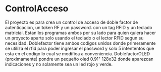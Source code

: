 # ControlAcceso
El proyecto es para crea un control de acceso de doble factor de autenticacion, un token RF y un password. con un tag RFID y un teclado matricial. 
Estan los programas ambos por su lado para quien quiera hacer un proyecto aparte solo usando el teclado o el lector RFID segun su necesidad.
Doblefactor tiene ambos codigos unidos donde primeramente se utiliza el rfid para poder ingresar el password y solo 5 intententos que esta en el codigo lo cual se modifica a conveniencia.
DoblefactorOLED (proximamente) pondre un pequeño oled 0.91" 128x32 donde aparezcan indicaciones y no solamente sea un led rojo y verde.
